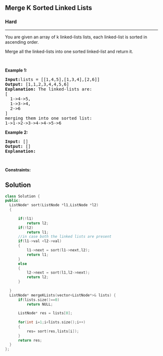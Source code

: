 <h2>Merge K Sorted Linked Lists</h2>
<h3>Hard</h3><hr>
You are given an array of k linked-lists lists, each linked-list is sorted in ascending order.

Merge all the linked-lists into one sorted linked-list and return it.


</p>




<p>&nbsp;</p>
<p><strong>Example 1:</strong></p>

      
 
<pre><strong>Input:</strong>lists = [[1,4,5],[1,3,4],[2,6]]
<strong>Output:</strong> [1,1,2,3,4,4,5,6]
<strong>Explanation:</strong> The linked-lists are:
[
  1->4->5,
  1->3->4,
  2->6
]
merging them into one sorted list:
1->1->2->3->4->4->5->6
</pre>

<p><strong>Example 2:</strong></p>

<pre><strong>Input:</strong> []
<strong>Output:</strong> []
<strong>Explanation:</strong>
</pre>

<p>&nbsp;</p>
<p><strong>Constraints:</strong></p>
 

  
  <h2> Solution </h2>
  
  ``` c++ 
class Solution {
public:
    ListNode* sort(ListNode *l1,ListNode *l2)
    {
        
        if(!l1)
            return l2;
        if(!l2)
            return l1;
        //in case both the linked lists are present
        if(l1->val <l2->val)
        {
            l1->next = sort(l1->next,l2);
            return l1; 
        }
        else
        {
            l2->next = sort(l1,l2->next);
            return l2;
        }  
        
    }
    ListNode* mergeKLists(vector<ListNode*>& lists) {
        if(lists.size()==0)
            return NULL;
       
        ListNode* res = lists[0];
        
        for(int i=1;i<lists.size();i++)
        {
            res= sort(res,lists[i]);
        }
        return res;
    }
};
  ```
</div>
